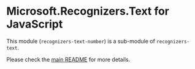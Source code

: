 # Microsoft.Recognizers.Text for JavaScript

This module (`recognizers-text-number`) is a sub-module of `recognizers-text`.

Please check the [main README](https://github.com/Microsoft/Recognizers-Text/tree/master/JavaScript) for more details.